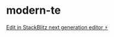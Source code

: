 # modern-te

[Edit in StackBlitz next generation editor ⚡️](https://stackblitz.com/~/github.com/yuvan05/modern-te)